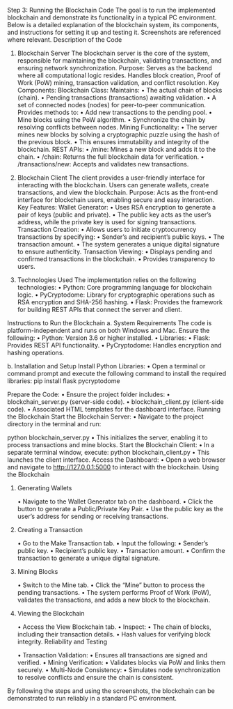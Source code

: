 Step 3: Running the Blockchain Code
The goal is to run the implemented blockchain and demonstrate its functionality in a typical PC environment. Below is a detailed explanation of the blockchain system, its components, and instructions for setting it up and testing it. Screenshots are referenced where relevant.
Description of the Code
1. Blockchain Server
The blockchain server is the core of the system, responsible for maintaining the blockchain, validating transactions, and ensuring network synchronization.
Purpose:
Serves as the backend where all computational logic resides.
Handles block creation, Proof of Work (PoW) mining, transaction validation, and conflict resolution.
Key Components: 
Blockchain Class:
Maintains:
	•  The actual chain of blocks (chain).
	• Pending transactions (transactions) awaiting validation.
	•  A set of connected nodes (nodes) for peer-to-peer communication.
Provides methods to:
	•	Add new transactions to the pending pool.
	•	Mine blocks using the PoW algorithm.
	•	Synchronize the chain by resolving conflicts between nodes.
Mining Functionality:
	•	The server mines new blocks by solving a cryptographic puzzle using the hash of the previous block.
	•	This ensures immutability and integrity of the blockchain.
REST APIs:
	•	/mine: Mines a new block and adds it to the chain.
	•	/chain: Returns the full blockchain data for verification.
	•	/transactions/new: Accepts and validates new transactions.

2. Blockchain Client
The client provides a user-friendly interface for interacting with the blockchain. Users can generate wallets, create transactions, and view the blockchain.
Purpose:
Acts as the front-end interface for blockchain users, enabling secure and easy interaction.
Key Features:
Wallet Generator:
	•	Uses RSA encryption to generate a pair of keys (public and private).
	•	The public key acts as the user’s address, while the private key is used for signing transactions.
Transaction Creation:
	•	Allows users to initiate cryptocurrency transactions by specifying:
	•	Sender’s and recipient’s public keys.
	•	The transaction amount.
	•	The system generates a unique digital signature to ensure authenticity.
Transaction Viewing:
	•	Displays pending and confirmed transactions in the blockchain.
	•	Provides transparency to users.
3. Technologies Used
The implementation relies on the following technologies:
	•	Python: Core programming language for blockchain logic.
	•	PyCryptodome: Library for cryptographic operations such as RSA encryption and SHA-256 hashing.
	•	Flask: Provides the framework for building REST APIs that connect the server and client.

Instructions to Run the Blockchain
a. System Requirements
The code is platform-independent and runs on both Windows and Mac. Ensure the following:
	•	Python: Version 3.6 or higher installed.
	•	Libraries:
	•	Flask: Provides REST API functionality.
	•	PyCryptodome: Handles encryption and hashing operations.

b. Installation and Setup
  Install Python Libraries:
	•	Open a terminal or command prompt and execute the following command to install the required libraries:
pip install flask pycryptodome

Prepare the Code:
	•	Ensure the project folder includes:
	•	blockchain_server.py (server-side code).
	•	blockchain_client.py (client-side code).
	•	Associated HTML templates for the dashboard interface.
Running the Blockchain
Start the Blockchain Server:
	•	Navigate to the project directory in the terminal and run:

python blockchain_server.py
•	This initializes the server, enabling it to process transactions and mine blocks.
Start the Blockchain Client:
	•	In a separate terminal window, execute:
python blockchain_client.py
•	This launches the client interface.
Access the Dashboard:
	•	Open a web browser and navigate to http://127.0.0.1:5000 to interact with the blockchain.
Using the Blockchain
1. Generating Wallets

	•	Navigate to the Wallet Generator tab on the dashboard.
	•	Click the button to generate a Public/Private Key Pair.
	•	Use the public key as the user’s address for sending or receiving transactions.

2. Creating a Transaction

	•	Go to the Make Transaction tab.
	•	Input the following:
	•	Sender’s public key.
	•	Recipient’s public key.
	•	Transaction amount.
	•	Confirm the transaction to generate a unique digital signature.

3. Mining Blocks

	•	Switch to the Mine tab.
	•	Click the “Mine” button to process the pending transactions.
	•	The system performs Proof of Work (PoW), validates the transactions, and adds a new block to the blockchain.
4. Viewing the Blockchain

	•	Access the View Blockchain tab.
	•	Inspect:
	•	The chain of blocks, including their transaction details.
	•	Hash values for verifying block integrity.
Reliability and Testing

	•	Transaction Validation:
	•	Ensures all transactions are signed and verified.
	•	Mining Verification:
	•	Validates blocks via PoW and links them securely.
	•	Multi-Node Consistency:
	•	Simulates node synchronization to resolve conflicts and ensure the chain is consistent.

By following the steps and using the screenshots, the blockchain can be demonstrated to run reliably in a standard PC environment.

